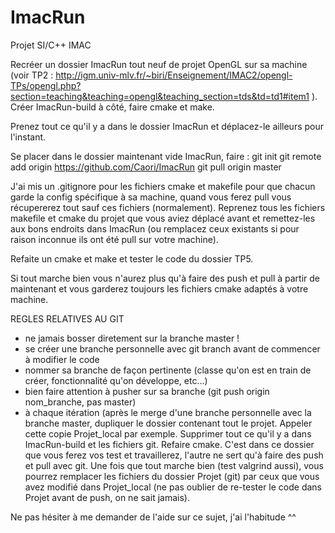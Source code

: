 # ImacRun
Projet SI/C++ IMAC

Recréer un dossier ImacRun tout neuf de projet OpenGL sur sa machine (voir TP2 : http://igm.univ-mlv.fr/~biri/Enseignement/IMAC2/opengl-TPs/opengl.php?section=teaching&teaching=opengl&teaching_section=tds&td=td1#item1 ). Créer ImacRun-build à côté, faire cmake et make.

Prenez tout ce qu'il y a dans le dossier ImacRun et déplacez-le ailleurs pour l'instant.

Se placer dans le dossier maintenant vide ImacRun, faire :
git init
git remote add origin https://github.com/Caori/ImacRun
git pull origin master

J'ai mis un .gitignore pour les fichiers cmake et makefile pour que chacun garde la config spécifique à sa machine, quand vous ferez pull vous récupererez tout sauf ces fichiers (normalement).
Reprenez tous les fichiers makefile et cmake du projet que vous aviez déplacé avant et remettez-les aux bons endroits dans ImacRun (ou remplacez ceux existants si pour raison inconnue ils ont été pull sur votre machine).

Refaite un cmake et make et tester le code du dossier TP5.

Si tout marche bien vous n'aurez plus qu'à faire des push et pull à partir de maintenant et vous garderez toujours les fichiers cmake adaptés à votre machine.

REGLES RELATIVES AU GIT
- ne jamais bosser diretement sur la branche master !
- se créer une branche personnelle avec git branch avant de commencer à modifier le code
- nommer sa branche de façon pertinente (classe qu'on est en train de créer, fonctionnalité qu'on développe, etc...)
- bien faire attention à pusher sur sa branche (git push origin nom_branche, pas master)
- à chaque itération (après le merge d'une branche personnelle avec la branche master, dupliquer le dossier contenant tout le projet. Appeler cette copie Projet_local par exemple. Supprimer tout ce qu'il y a dans ImacRun-build et les fichiers git. Refaire cmake. C'est dans ce dossier que vous ferez vos test et travaillerez, l'autre ne sert qu'à faire des push et pull avec git. Une fois que tout marche bien (test valgrind aussi), vous pourrez remplacer les fichiers du dossier Projet (git) par ceux que vous avez modifié dans Projet_local (ne pas oublier de re-tester le code dans Projet avant de push, on ne sait jamais).

Ne pas hésiter à me demander de l'aide sur ce sujet, j'ai l'habitude ^^



